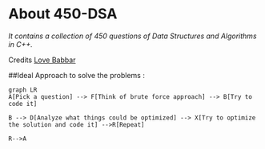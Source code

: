 # About 450-DSA
*It contains a collection of 450 questions of Data Structures and Algorithms in C++.*

Credits
[Love Babbar](https://www.youtube.com/watch?v=4iFALQ1ACdA)


##Ideal Approach to solve the problems :
```mermaid
graph LR
A[Pick a question] --> F[Think of brute force approach] --> B[Try to code it] 

B --> D[Analyze what things could be optimized] --> X[Try to optimize the solution and code it] -->R[Repeat]

R-->A

```
